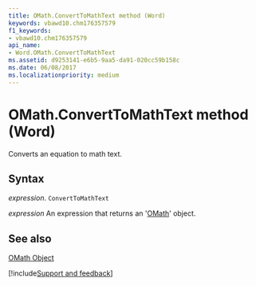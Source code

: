 ```yaml
---
title: OMath.ConvertToMathText method (Word)
keywords: vbawd10.chm176357579
f1_keywords:
- vbawd10.chm176357579
api_name:
- Word.OMath.ConvertToMathText
ms.assetid: d9253141-e6b5-9aa5-da91-020cc59b158c
ms.date: 06/08/2017
ms.localizationpriority: medium
---
```



# OMath.ConvertToMathText method (Word)

Converts an equation to math text.


## Syntax

_expression_. `ConvertToMathText`

 _expression_ An expression that returns an '[OMath](Word.OMath.md)' object.


## See also


[OMath Object](Word.OMath.md)

[!include[Support and feedback](~/includes/feedback-boilerplate.md)]